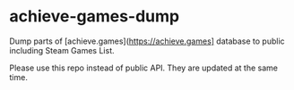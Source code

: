 # achieve-games-dump
Dump parts of [achieve.games](https://achieve.games] database to public including Steam Games List.

Please use this repo instead of public API. They are updated at the same time.
